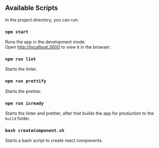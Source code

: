 ## Available Scripts

In the project directory, you can run:

### `npm start`

Runs the app in the development mode.<br />
Open [http://localhost:3000](http://localhost:3000) to view it in the browser.

### `npm run lint`

Starts the linter.

### `npm run prettify`

Starts the prettier.

### `npm run isready`

Starts the linter and prettier, after that builds the app for production to the `build` folder.

### `bash createComponent.sh`

Starts a bash script to create react components.
